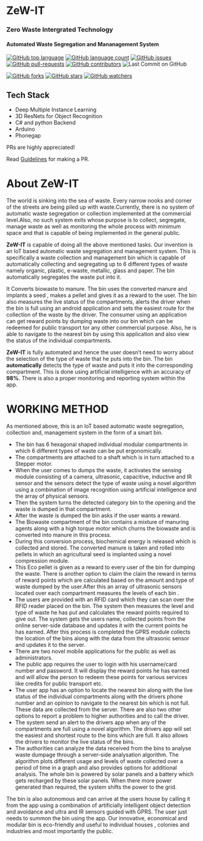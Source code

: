 # ZeW-IT
### Zero Waste Intergrated Technology
#### Automated Waste Segregation and Mananagement System 



[![GitHub top language](https://img.shields.io/github/languages/top/adithyaanilkumar/ZeW-IT?color=green&logo=html)]() 
[![GitHub language count](https://img.shields.io/github/languages/count/adithyaanilkumar/ZeW-IT?color=green&logo=html)]() 
[![GitHub issues](https://img.shields.io/github/issues/adithyaanilkumar/ZeW-IT.svg)](https://GitHub.com/adithyaanilkumar/ZeW-IT/issues/)
[![GitHub pull-requests](https://img.shields.io/github/issues-pr/adithyaanilkumar/ZeW-IT.svg)](https://github.com/adithyaanilkumar/ZeW-IT/pulls)
[![GitHub contributors](https://img.shields.io/github/contributors/adithyaanilkumar/ZeW-IT.svg)](https://github.com/adithyaanilkumar/ZeW-IT/graphs/contributors)
![Last Commit on GitHub](https://img.shields.io/github/last-commit/adithyaanilkumar/ZeW-IT.svg)


[![GitHub forks](https://img.shields.io/github/forks/adithyaanilkumar/ZeW-IT.svg?style=social&label=Fork&maxAge=2592000)](https://github.com/adithyaanilkumar/ZeW-IT)
[![GitHub stars](https://img.shields.io/github/stars/adithyaanilkumar/ZeW-IT.svg?style=social&label=Star&maxAge=2592000)](https://github.com/adithyaanilkumar/ZeW-IT)
[![GitHub watchers](https://img.shields.io/github/watchers/adithyaanilkumar/ZeW-IT.svg?style=social&label=Watch&maxAge=2592000)](https://github.com/adithyaanilkumar/ZeW-IT)

## Tech Stack
- Deep Multiple Instance Learning 
- 3D ResNets for Object Recognition
- C# and python Backend
- Arduino 
- Phonegap


PRs are highly appreciated!

Read [Guidelines](/CONTRIBUTING.md) for making a PR.

# About ZeW-IT
 The world is sinking into the sea of waste. Every narrow nooks and corner of the streets are being piled up with waste.Currently, there is no system of automatic waste segregation or collection implemented at the commercial level.Also, no such system exits whose purpose is to collect, segregate, manage waste as well as monitoring the whole process with minimum space and that is capable of being implemented in the general public. 
 
 **ZeW-IT**  is capable of doing all the above mentioned tasks. Our invention is an IoT based automatic waste segregation and management system. This is specifically a waste collection and management bin which is capable of automatically collecting and segregating up to 6 different types of waste namely organic, plastic, e-waste, metallic, glass and paper. The bin automatically segregates the waste put into it. 
 
 It Converts biowaste to manure. The bin uses the converted manure and implants a seed , makes a pellet and gives it as a reward to the user. The bin also measures the live status of the compartments, alerts the driver when the bin is full using an android application and sets the easiest route for the collection of the waste by the driver. The consumer using an application can get reward points by dumping waste into our bin which can be redeemed for public transport tor any other commercial purpose. Also, he is able to navigate to the nearest bin by using this application and also view the status of the individual compartments. 
 
**ZeW-IT** is fully automated and hence the user doesn’t need to worry about the selection of the type of waste that he puts into the bin. The bin **automatically** detects the type of waste and puts it into the corresponding compartment. This is done using artificial intelligence with an accuracy of **98%**. There is also a proper monitoring and reporting system within the app.

# WORKING METHOD

As mentioned above, this is an IoT based automatic waste segregation, collection and, management system in the form of a smart bin. 
+ The bin has 6 hexagonal shaped individual modular compartments in which 6 different types of waste can be put ergonomically. 
+ The compartments are attached to a shaft which is in turn attached to a Stepper motor. 
+ When the user comes to dumps the waste, it activates the sensing module consisting of a camera, ultrasonic, capacitive, inductive and IR sensor and the sensors detect the type of waste using a novel algorithm using a combination of image recognition using artificial intelligence and the array of physical sensors.
+ Then the system turns the detected category bin to the opening and the waste is dumped in that compartment. 
+ After the waste is dumped the bin asks if the user wants a reward. 
+ The Biowaste compartment of the bin contains a mixture of manuring agents along with a high torque motor which churns the biowaste and is converted into manure in this process. 
+ During this conversion process, biochemical energy is released which is collected and stored. The converted manure is taken and rolled into pellets in which an agricultural seed is implanted using a novel compression module. 
+ This Eco pellet is given as a reward to every user of the bin for dumping the waste. There is another option to claim the claim the reward in terms of reward points which are calculated based on the amount and type of waste dumped by the user.After this an array of ultrasonic sensors located over each compartment measures the levels of each bin . 
+ The users are provided with an RFID card which they can scan over the RFID reader placed on the bin. The system then measures the level and type of waste he has put and calculates the reward points required to give out. The system gets the users name, collected points from the online server-side database and updates it with the current points he has earned. After this process is completed the GPRS module collects the location of the bins along with the data from the ultrasonic sensor and updates it to the server. 
+ There are two novel mobile applications for the public as well as administrators.
+ The public app requires the user to login with his username/card number and password. It will display the reward points he has earned and will allow the person to redeem these points for various services like credits for public transport etc. 
+ The user app has an option to locate the nearest bin along with the  live status of the individual compartments along with the drivers phone number and an opinion to navigate to the nearest bin which is not full. These data are collected from the server. There are also two other options to report a problem to higher authorities and to call the driver. 
+ The system send an alert to the drivers app when any of the compartments are full using a novel algorithm. The drivers app will set the easiest and shortest route to the bins which are full. It also allows the drivers to monitor the live status of the bins. 
+ The authorities can analyze the data received from the bins to analyse  waste dumpage through a server-side analysation algorithm. The algorithm plots different usage and levels of waste collected over a period of time in a graph and also provides options for additional analysis. The whole bin is powered by solar panels and a battery which gets recharged by these solar panels. When there more power generated than required, the system shifts the power to the grid. 

The bin is also autonomous and can arrive at the users house by calling it from the app using a combination of artificially intelligent object detection and avoidance and ultra and IR sensors guided with GPRS. The user just needs to summon the bin using the app. Our innovative, economical and modular bin is eco-friendly and useful to individual houses , colonies and industries and most importantly the public.
